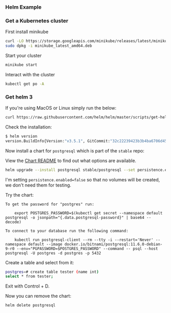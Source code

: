 ### Helm Example

### Get a Kubernetes cluster

First install minikube
```sh
curl -LO https://storage.googleapis.com/minikube/releases/latest/minikube_latest_amd64.deb
sudo dpkg -i minikube_latest_amd64.deb
````

Start your cluster

```sh
minikube start
```

Interact with the cluster

```sh
kubectl get po -A
```

### Get helm 3

If you're using MacOS or Linux simply run the below:

```sh
curl https://raw.githubusercontent.com/helm/helm/master/scripts/get-helm-3 | bash
```

Check the installation:

```sh
$ helm version
version.BuildInfo{Version:"v3.5.1", GitCommit:"32c22239423b3b4ba6706d450bd044baffdcf9e6", GitTreeState:"clean", GoVersion:"go1.15.7"}
```

Now install a chart for `postgresql` which is part of the `stable` repo:

View the [Chart README](https://github.com/helm/charts/tree/master/stable/postgresql) to find out what options are available.

```sh
helm upgrade --install postgresql stable/postgresql --set persistence.enabled=false
```

I'm setting `persistence.enabled=false` so that no volumes will be created, we don't need them for testing.

Try the chart:

```
To get the password for "postgres" run:

    export POSTGRES_PASSWORD=$(kubectl get secret --namespace default postgresql -o jsonpath="{.data.postgresql-password}" | base64 --decode)

To connect to your database run the following command:

    kubectl run postgresql-client --rm --tty -i --restart='Never' --namespace default --image docker.io/bitnami/postgresql:11.6.0-debian-9-r0 --env="PGPASSWORD=$POSTGRES_PASSWORD" --command -- psql --host postgresql -U postgres -d postgres -p 5432
```

Create a table and select from it:

```sh
postgres=# create table tester (name int)   
select * from tester;
```

Exit with Control + D.

Now you can remove the chart:

```sh
helm delete postgresql
```

